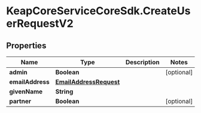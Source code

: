 # KeapCoreServiceCoreSdk.CreateUserRequestV2

## Properties

Name | Type | Description | Notes
------------ | ------------- | ------------- | -------------
**admin** | **Boolean** |  | [optional] 
**emailAddress** | [**EmailAddressRequest**](EmailAddressRequest.md) |  | 
**givenName** | **String** |  | 
**partner** | **Boolean** |  | [optional] 


